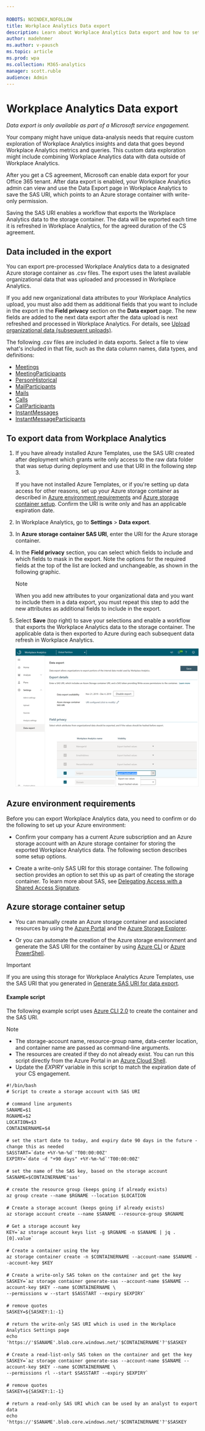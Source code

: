 ```yaml
---

ROBOTS: NOINDEX,NOFOLLOW
title: Workplace Analytics Data export
description: Learn about Workplace Analytics Data export and how to set up and use it
author: madehnmer
ms.author: v-pausch
ms.topic: article
ms.prod: wpa
ms.collection: M365-analytics
manager: scott.ruble
audience: Admin
---
```


# Workplace Analytics Data export

_Data export is only available as part of a Microsoft service engagement._

Your company might have unique data-analysis needs that require custom exploration of Workplace Analytics insights and data that goes beyond Workplace Analytics metrics and queries. This custom data exploration might include combining Workplace Analytics data with data outside of Workplace Analytics.

After you get a CS agreement, Microsoft can enable data export for your Office 365 tenant. After data export is enabled, your Workplace Analytics admin can view and use the Data Export page in Workplace Analytics to save the SAS URI, which points to an Azure storage container with write-only permission.

Saving the SAS URI enables a workflow that exports the Workplace Analytics data to the storage container. The data will be exported each time it is refreshed in Workplace Analytics, for the agreed duration of the CS agreement.

## Data included in the export

You can export pre-processed Workplace Analytics data to a designated Azure storage container as .csv files. The export uses the latest available organizational data that was uploaded and processed in Workplace Analytics.

If you add new organizational data attributes to your Workplace Analytics upload, you must also add them as additional fields that you want to include in the export in the **Field privacy** section on the **Data export** page. The new fields are added to the next data export after the data upload is next refreshed and processed in Workplace Analytics. For details, see [Upload organizational data (subsequent uploads)](../setup/upload-organizational-data.md).

The following .csv files are included in data exports. Select a file to view what's included in that file, such as the data column names, data types, and definitions:

 * [Meetings](./Meetings.md)
 * [MeetingParticipants](./Meetingparticipants.md)
 * [PersonHistorical](./PersonHistorical.md)
 * [MailParticipants](./MailParticipants.md)
 * [Mails](./Mails.md)
 * [Calls](./calls.md)
 * [CallParticipants](./callparticipants.md)
 * [InstantMessages](./instantmessages.md)
 * [InstantMessageParticipants](./instantmessageparticipants.md)

## To export data from Workplace Analytics

1. If you have already installed Azure Templates, use the SAS URI created after deployment which grants write only access to the raw data folder that was setup during deployment and use that URI in the following step 3.

   If you have not installed Azure Templates, or if you're setting up data access for other reasons, set up your Azure storage container as described in [Azure environment requirements](#azure-environment-requirements) and [Azure storage container setup](#azure-storage-container-setup). Confirm the URI is write only and has an applicable expiration date.
2. In Workplace Analytics, go to **Settings** > **Data export**.
3. In **Azure storage container SAS URI**, enter the URI for the Azure storage container.
4. In the **Field privacy** section, you can select which fields to include and which fields to mask in the export. Note the options for the required fields at the top of the list are locked and unchangeable, as shown in the following graphic.

   > [!Note]
   > When you add new attributes to your organizational data and you want to include them in a data export, you must repeat this step to add the new attributes as additional fields to include in the export.

5. Select **Save** (top right) to save your selections and enable a workflow that exports the Workplace Analytics data to the storage container. The applicable data is then exported to Azure during each subsequent data refresh in Workplace Analytics.

   ![Workplace Analytics data export settings page](./images/data-export.png)

## Azure environment requirements

Before you can export Workplace Analytics data, you need to confirm or do the following to set up your Azure environment:

* Confirm your company has a current Azure subscription and an Azure storage account with an Azure storage container for storing the exported Workplace Analytics data. The following section describes some setup options.

* Create a write-only SAS URI for this storage container. The following section provides an option to set this up as part of creating the storage container. To learn more about SAS, see [Delegating Access with a Shared Access Signature](https://docs.microsoft.com/rest/api/storageservices/delegating-access-with-a-shared-access-signature).

## Azure storage container setup

* You can manually create an Azure storage container and associated resources by using the [Azure Portal](https://portal.azure.com) and the [Azure Storage Explorer](https://azure.microsoft.com/features/storage-explorer/).

* Or you can automate the creation of the Azure storage environment and generate the SAS URI for the container by using [Azure CLI](https://docs.microsoft.com/cli/azure/get-started-with-azure-cli?view=azure-cli-latest) or [Azure PowerShell](https://docs.microsoft.com/azure/storage/common/storage-powershell-guide-full).

> [!Important]
>If you are using this storage for Workplace Analytics Azure Templates, use the SAS URI that you generated in [Generate SAS URI for data export](../azure-templates/deploy-configure.md#generate-sas-uri-for-data-export).

#### Example script

The following example script uses [Azure CLI 2.0](https://docs.microsoft.com/cli/azure/get-started-with-azure-cli?view=azure-cli-latest) to create the container and the SAS URI.

> [!Note]
> * The storage-account name, resource-group name, data-center location, and container name are passed as command-line arguments.
> * The resources are created if they do not already exist. You can run this script directly from the Azure Portal in an [Azure Cloud Shell](https://azure.microsoft.com/features/cloud-shell/).
> * Update the _EXPIRY_ variable in this script to match the expiration date of your CS engagement.

```
#!/bin/bash
# Script to create a storage account with SAS URI

# command line arguments 
SANAME=$1
RGNAME=$2
LOCATION=$3
CONTAINERNAME=$4

# set the start date to today, and expiry date 90 days in the future - change this as needed
SASSTART=`date +%Y-%m-%d`'T00:00:00Z'
EXPIRY=`date -d "+90 days" +%Y-%m-%d`'T00:00:00Z'

# set the name of the SAS key, based on the storage account
SASNAME=$CONTAINERNAME'sas'

# create the resource group (keeps going if already exists)
az group create --name $RGNAME --location $LOCATION

# Create a storage account (keeps going if already exists)
az storage account create --name $SANAME --resource-group $RGNAME

# Get a storage account key
KEY=`az storage account keys list -g $RGNAME -n $SANAME | jq .[0].value`

# Create a container using the key
az storage container create -n $CONTAINERNAME --account-name $SANAME --account-key $KEY

# Create a write-only SAS token on the container and get the key
SASKEY=`az storage container generate-sas --account-name $SANAME --account-key $KEY --name $CONTAINERNAME \
--permissions w --start $SASSTART --expiry $EXPIRY`

# remove quotes
SASKEY=${SASKEY:1:-1}

# return the write-only SAS URI which is used in the Workplace Analytics Settings page
echo 'https://'$SANAME'.blob.core.windows.net/'$CONTAINERNAME'?'$SASKEY

# Create a read-list-only SAS token on the container and get the key
SASKEY=`az storage container generate-sas --account-name $SANAME --account-key $KEY --name $CONTAINERNAME \
--permissions rl --start $SASSTART --expiry $EXPIRY`

# remove quotes
SASKEY=${SASKEY:1:-1}

# return a read-only SAS URI which can be used by an analyst to export data
echo 'https://'$SANAME'.blob.core.windows.net/'$CONTAINERNAME'?'$SASKEY
```
